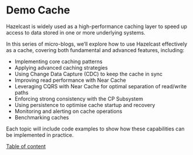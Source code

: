 # Demo Cache

Hazelcast is widely used as a high-performance caching layer to speed up access to data stored in one or more underlying systems.

In this series of micro-blogs, we’ll explore how to use Hazelcast effectively as a cache, covering both fundamental and advanced features, including:

 - Implementing core caching patterns
 - Applying advanced caching strategies
 - Using Change Data Capture (CDC) to keep the cache in sync
 - Improving read performance with Near Cache
 - Leveraging CQRS with Near Cache for optimal separation of read/write paths
 - Enforcing strong consistency with the CP Subsystem
 - Using persistence to optimise cache startup and recovery
 - Monitoring and alerting on cache operations
 - Benchmarking caches

Each topic will include code examples to show how these capabilities can be implemented in practice.

[Table of content](./TOC.md)
